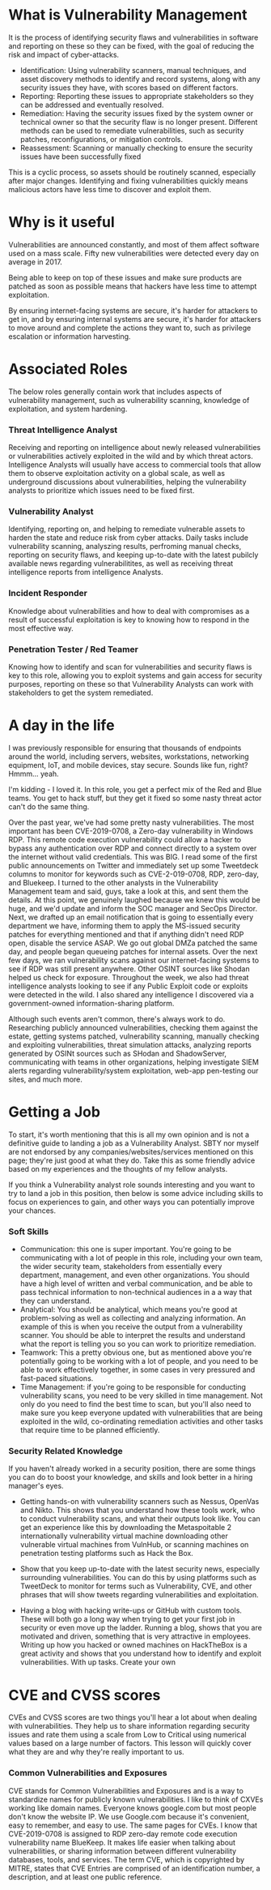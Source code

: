 # What is Vulnerability Management
It is the process of identifying security flaws and vulnerabilities in software and reporting on these so they can be fixed, with the goal of reducing the risk and impact of cyber-attacks. 

- Identification: Using vulnerability scanners, manual techniques, and asset discovery methods to identify and record systems, along with any security issues they have, with scores based on different factors.
- Reporting: Reporting these issues to appropriate stakeholders so they can be addressed and eventually resolved.
- Remediation: Having the security issues fixed by the system owner or technical owner so that the security flaw is no longer present. Different methods can be used to remediate vulnerabilities, such as security patches, reconfigurations, or mitigation controls.
- Reassessment: Scanning or manually checking to ensure the security issues have been successfully fixed

This is a cyclic process, so assets should be routinely scanned, especially after major changes. Identifying and fixing vulnerabilities quickly means malicious actors have less time to discover and exploit them.

# Why is it useful
Vulnerabilities are announced constantly, and most of them affect software used on a mass scale. Fifty new vulnerabilities were detected every day on average in 2017. 

Being able to keep on top of these issues and make sure products are patched as soon as possible means that hackers have less time to attempt exploitation. 

By ensuring internet-facing systems are secure, it's harder for attackers to get in, and by ensuring internal systems are secure, it's harder for attackers to move around and complete the actions they want to, such as privilege escalation or information harvesting. 

# Associated Roles
The below roles generally contain work that includes aspects of vulnerability management, such as vulnerability scanning, knowledge of exploitation, and system hardening.

### Threat Intelligence Analyst
Receiving and reporting on intelligence about newly released vulnerabilities or vulnerabilities actively exploited in the wild and by which threat actors. Intelligence Analysts will usually have access to commercial tools that allow them to observe exploitation activity on a global scale, as well as underground discussions about vulnerabilities, helping the vulnerability analysts to prioritize which issues need to be fixed first. 

### Vulnerability Analyst
Identifying, reporting on, and helping to remediate vulnerable assets to harden the state and reduce risk from cyber attacks. Daily tasks include vulnerability scanning, analyszing results, perfroming manual checks, reporting on security flaws, and keeping up-to-date with the latest pubilcly available news regarding vulnerabilitites, as well as receiving threat intelligence reports from intelligence Analysts. 

### Incident Responder
Knowledge about vulnerabilities and how to deal with compromises as a result of successful exploitation is key to knowing how to respond in the most effective way. 

### Penetration Tester / Red Teamer
Knowing how to identify and scan for vulnerabilities and security flaws is key to this role, allowing you to exploit systems and gain access for security purposes, reporting on these so that Vulnerability Analysts can work with stakeholders to get the system remediated. 

# A day in the life
I was previously responsible for ensuring that thousands of endpoints around the world, including servers, websites, workstations, networking equipment, IoT, and mobile devices, stay secure. Sounds like fun, right? Hmmm... yeah. 

I'm kidding - I loved it. In this role, you get a perfect mix of the Red and Blue teams. You get to hack stuff, but they get it fixed so some nasty threat actor can't do the same thing. 

Over the past year, we've had some pretty nasty vulnerabilities. The most important has been CVE-2019-0708, a Zero-day vulnerability in Windows RDP. This remote code execution vulnerability could allow a hacker to bypass any authentication over RDP and connect directly to a system over the internet without valid credentials. This was BIG. I read some of the first public announcements on Twitter and immediately set up some Tweetdeck columns to monitor for keywords such as CVE-2-019-0708, RDP, zero-day, and Bluekeep. I turned to the other analysts in the Vulnerability Management team and said, guys, take a look at this, and sent them the details. At this point, we genuinely laughed because we knew this would be huge, and we'd update and inform the SOC manager and SecOps Director. Next, we drafted up an email notification that is going to essentially every department we have, informing them to apply the MS-issued security patches for everything mentioned and that if anything didn't need RDP open, disable the service ASAP. We go out global DMZa patched the same day, and people began queueing patches for internal assets. Over the next few days, we ran vulnerability scans against our internet-facing systems to see if RDP was still present anywhere. Other OSINT sources like Shodan helped us check for exposure. Throughout the week, we also had threat intelligence analysts looking to see if any Public Exploit code or exploits were detected in the wild. I also shared any intelligence I discovered via a government-owned information-sharing platform. 

Although such events aren't common, there's always work to do. Researching publicly announced vulnerabilities, checking them against the estate, getting systems patched, vulnerability scanning, manually checking and exploiting vulnerabilities, threat simulation attacks, analyzing reports generated by OSINt sources such as SHodan and ShadowServer, communicating with teams in other organizations, helping investigate SIEM alerts regarding vulnerability/system exploitation, web-app pen-testing our sites, and much more. 

# Getting a Job
To start, it's worth mentioning that this is all my own opinion and is not a definitive guide to landing a job as a Vulnerability Analyst. SBTY nor myself are not endorsed by any companies/websites/services mentioned on this page; they're just good at what they do. Take this as some friendly advice based on my experiences and the thoughts of my fellow analysts.

If you think a Vulnerability analyst role sounds interesting and you want to try to land a job in this position, then below is some advice including skills to focus on experiences to gain, and other ways you can potentially improve your chances. 

### Soft Skills
- Communication: this one is super important. You're going to be communicating with a lot of people in this role, including your own team, the wider security team, stakeholders from essentially every department, management, and even other organizations. You should have a high level of written and verbal communication, and be able to pass technical information to non-technical audiences in a a way that they can understand.
- Analytical: You should be analytical, which means you're good at problem-solving as well as collecting and analyzing information. An example of this is when you receive the output from a vulnerability scanner. You should be able to interpret the results and understand what the report is telling you so you can work to prioritize remediation.
- Teamwork: This a pretty obvious one, but as mentioned above you're potentially going to be working with a lot of people, and you need to be able to work effectively together, in some cases in very pressured and fast-paced situations.
- Time Management: if you're going to be responsible for conducting vulnerability scans, you need to be very skilled in time management. Not only do you need to find the best time to scan, but you'll also need to make sure you keep everyone updated with vulnerabilities that are being exploited in the wild, co-ordinating remediation activities and other tasks that require time to be planned efficiently.

### Security Related Knowledge
If you haven't already worked in a security position, there are some things you can do to boost your knowledge, and skills and look better in a hiring manager's eyes. 

- Getting hands-on with vulnerability scanners such as Nessus, OpenVas and Nikto. This shows that you understand how these tools work, who to conduct vulnerability scans, and what their outputs look like. You can get an experience like this by downloading the Metaspoitable 2 internationally vulnerability virtual machine downloading other vulnerable virtual machines from VulnHub, or scanning machines on penetration testing platforms such as Hack the Box.

- Show that you keep up-to-date with the latest security news, especially surrounding vulnerabilities. You can do this by using platforms such as TweetDeck to monitor for terms such as Vulnerability, CVE, and other phrases that will show tweets regarding vulnerabilities and exploitation.

- Having a blog with hacking write-ups or GitHub with custom tools. These will both go a long way when trying to get your first job in security or even move up the ladder. Running a blog, shows that you are motivated and driven, something that is very attractive in employees. Writing up how you hacked or owned machines on HackTheBox is a great activity and shows that you understand how to identify and exploit vulnerabilities. With up tasks. Create your own 



# CVE and CVSS scores
CVEs and CVSS scores are two things you'll hear a lot about when dealing with vulnerabilities. They help us to share information regarding security issues and rate them using a scale from Low to Critical using numerical values based on a large number of factors. This lesson will quickly cover what they are and why they're really important to us. 

### Common Vulnerabilities and Exposures
CVE stands for Common Vulnerabilities and Exposures and is a way to standardize names for publicly known vulnerabilities. I like to think of CXVEs working like domain names. Everyone knows google.com but most people don't know the website IP. We use Google.com because it's convenient, easy to remember, and easy to use. The same pages for CVEs. I know that CVE-2019-0708 is assigned to RDP zero-day remote code execution vulnerability name BlueKeep. It makes life easier when talking about vulnerabilities, or sharing information between different vulnerability databases, tools, and services. The term CVE, which is copyrighted by MITRE, states that CVE Entries are comprised of an identification number, a description, and at least one public reference. 

















